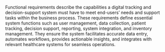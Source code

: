 Functional requirements describe the capabilities a digital tracking and decision-support system must have to meet end-users’ needs and support tasks within the business process. These requirements define essential system functions such as user management, data collection, patient tracking, decision support, reporting, system integration, and inventory management. They ensure the system facilitates accurate data entry, automates workflows, provides actionable insights, and integrates with relevant healthcare systems for seamless operations.
